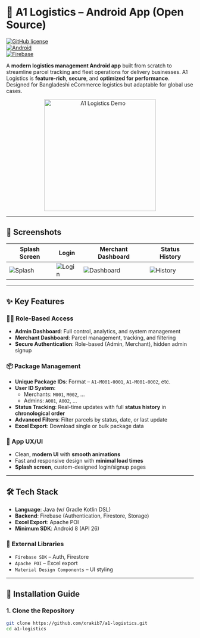 # 🚚 A1 Logistics – Android App (Open Source)

[![GitHub license](https://img.shields.io/badge/license-MIT-blue.svg)](LICENSE)  
[![Android](https://img.shields.io/badge/Android-8.0%2B-brightgreen)](https://developer.android.com)  
[![Firebase](https://img.shields.io/badge/Firebase-integrated-orange)](https://firebase.google.com)  

A **modern logistics management Android app** built from scratch to streamline parcel tracking and fleet operations for delivery businesses. A1 Logistics is **feature-rich**, **secure**, and **optimized for performance**. Designed for Bangladeshi eCommerce logistics but adaptable for global use cases.

<p align="center">  
  <img src="screenshots/demo.gif" alt="A1 Logistics Demo" width="300"/>  
</p>

---

## 📸 Screenshots

| Splash Screen | Login | Merchant Dashboard | Status History |
|---|---|---|---|
| ![Splash](https://drive.google.com/file/d/14RMPM1uQNFdUUfj_LuzvmMXB5WocVDm6/view?usp=drive_link) | ![Login](screenshots/login.png) | ![Dashboard](screenshots/dashboard.png) | ![History](screenshots/history.png) |

---

## ✨ Key Features

### 🧑‍💼 Role-Based Access
- **Admin Dashboard**: Full control, analytics, and system management
- **Merchant Dashboard**: Parcel management, tracking, and filtering
- **Secure Authentication**: Role-based (Admin, Merchant), hidden admin signup

### 📦 Package Management
- **Unique Package IDs**: Format – `A1-M001-0001`, `A1-M001-0002`, etc.
- **User ID System**:
  - Merchants: `M001`, `M002`, …
  - Admins: `A001`, `A002`, …
- **Status Tracking**: Real-time updates with full **status history** in **chronological order**
- **Advanced Filters**: Filter parcels by status, date, or last update
- **Excel Export**: Download single or bulk package data

### 📱 App UX/UI
- Clean, **modern UI** with **smooth animations**
- Fast and responsive design with **minimal load times**
- **Splash screen**, custom-designed login/signup pages

---

## 🛠 Tech Stack

- **Language**: Java (w/ Gradle Kotlin DSL)
- **Backend**: Firebase (Authentication, Firestore, Storage)
- **Excel Export**: Apache POI
- **Minimum SDK**: Android 8 (API 26)

### 🔌 External Libraries
- `Firebase SDK` – Auth, Firestore
- `Apache POI` – Excel export
- `Material Design Components` – UI styling

---

## 🚀 Installation Guide

### 1. Clone the Repository

```bash
git clone https://github.com/xrakib7/a1-logistics.git
cd a1-logistics
